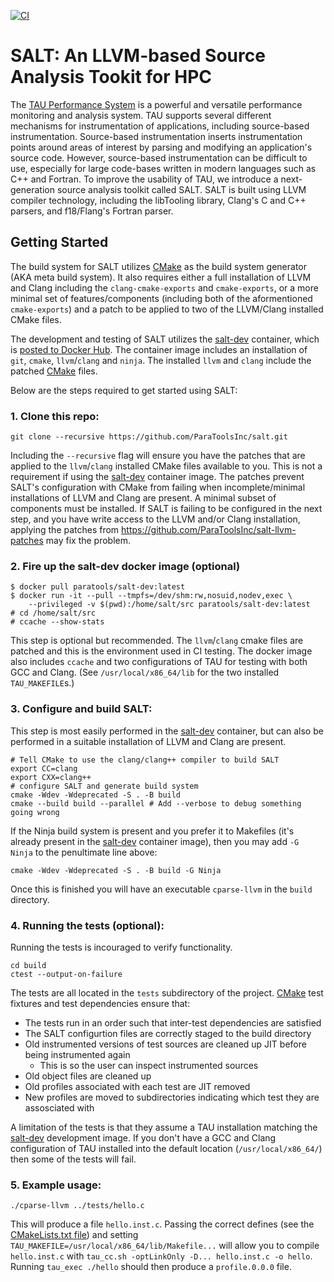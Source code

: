[![CI](https://github.com/ParaToolsInc/salt/actions/workflows/CI.yaml/badge.svg)](https://github.com/ParaToolsInc/salt/actions/workflows/CI.yaml)

SALT: An LLVM-based Source Analysis Tookit for HPC
==================================================

The [TAU Performance System] is a powerful and versatile performance monitoring and analysis system.
TAU supports several different mechanisms for instrumentation of applications,
including source-based instrumentation.
Source-based instrumentation inserts instrumentation points around areas of interest
by parsing and modifying an application's source code.
However, source-based instrumentation can be difficult to use,
especially for large code-bases written in modern languages such as C++ and Fortran.
To improve the usability of TAU,
we introduce a next-generation source analysis toolkit called SALT.
SALT is built using LLVM compiler technology,
including the libTooling library, Clang's C and C++ parsers, and f18/Flang's Fortran parser.

## Getting Started

The build system for SALT utilizes [CMake] as the build system generator
(AKA meta build system).
It also requires either a full installation of LLVM and Clang including the
`clang-cmake-exports` and `cmake-exports`, or a more minimal set of features/components
(including both of the aformentioned `cmake-exports`) and a patch to be applied to
two of the LLVM/Clang installed CMake files.

The development and testing of SALT utilizes the [salt-dev] container,
which is [posted to Docker Hub].
The container image includes an installation of `git`, `cmake`, `llvm`/`clang` and `ninja`.
The installed `llvm` and `clang` include the patched [CMake] files.

Below are the steps required to get started using SALT:

### 1. Clone this repo:

``` shell
git clone --recursive https://github.com/ParaToolsInc/salt.git
```
Including the `--recursive` flag will ensure you have the patches
that are applied to the `llvm`/`clang` installed CMake files available to you.
This is not a requirement if using the [salt-dev] container image.
The patches prevent SALT's configuration with CMake from failing when
incomplete/minimal installations of LLVM and Clang are present.
A minimal subset of components must be installed.
If SALT is failing to be configured in the next step,
and you have write access to the LLVM and/or Clang installation,
applying the patches from https://github.com/ParaToolsInc/salt-llvm-patches
may fix the problem.

### 2. Fire up the salt-dev docker image (optional)

``` shell
$ docker pull paratools/salt-dev:latest
$ docker run -it --pull --tmpfs=/dev/shm:rw,nosuid,nodev,exec \
    --privileged -v $(pwd):/home/salt/src paratools/salt-dev:latest
# cd /home/salt/src
# ccache --show-stats
```
This step is optional but recommended.
The `llvm`/`clang` cmake files are patched and this is the environment used in CI testing.
The docker image also includes `ccache` and two configurations of TAU
for testing with both GCC and Clang.
(See `/usr/local/x86_64/lib` for the two installed `TAU_MAKEFILE`s.)

### 3. Configure and build SALT:

This step is most easily performed in the [salt-dev] container,
but can also be performed in a suitable installation of LLVM and Clang are present.

``` shell
# Tell CMake to use the clang/clang++ compiler to build SALT
export CC=clang
export CXX=clang++
# configure SALT and generate build system
cmake -Wdev -Wdeprecated -S . -B build
cmake --build build --parallel # Add --verbose to debug something going wrong
```

If the Ninja build system is present and you prefer it to Makefiles
(it's already present in the [salt-dev] container image),
then you may add `-G Ninja` to the penultimate line above:

``` shell
cmake -Wdev -Wdeprecated -S . -B build -G Ninja
```

Once this is finished you will have an executable `cparse-llvm` in the `build` directory.

### 4. Running the tests (optional):

Running the tests is incouraged to verify functionality.

``` shell
cd build
ctest --output-on-failure
```

The tests are all located in the `tests` subdirectory of the project.
[CMake] test fixtures and test dependencies ensure that:

 * The tests run in an order such that inter-test dependencies are satisfied
 * The SALT configurtion files are correctly staged to the build directory
 * Old instrumented versions of test sources are cleaned up JIT before being instrumented again
   * This is so the user can inspect instrumented sources
 * Old object files are cleaned up
 * Old profiles associated with each test are JIT removed
 * New profiles are moved to subdirectories indicating which test they are assosciated with

A limitation of the tests is that they assume a TAU installation matching the [salt-dev]
development image.
If you don't have a GCC and Clang configuration of TAU installed into the default location
(`/usr/local/x86_64/`) then some of the tests will fail.

### 5. Example usage:

```
./cparse-llvm ../tests/hello.c
```
This will produce a file `hello.inst.c`.
Passing the correct defines (see the [CMakeLists.txt file]) and
setting `TAU_MAKEFILE=/usr/local/x86_64/lib/Makefile...` will allow you
to compile `hello.inst.c` with `tau_cc.sh -optLinkOnly -D... hello.inst.c -o hello`.
Running `tau_exec ./hello` should then produce a `profile.0.0.0` file.



[TAU Performance System]: http://www.tau.uoregon.edu/
[CMake]: https://cmake.org
[salt-dev]: https://github.com/ParaToolsInc/salt-dev
[posted to Docker Hub]: https://hub.docker.com/repository/docker/paratools/salt-dev/general
[CMakeLists.txt file]: https://github.com/ParaToolsInc/salt/blob/master/CMakeLists.txt
